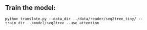 ## Train the model:

`python translate.py --data_dir ../data/reader/seq2tree_tiny/ --train_dir ../model/seq2tree --use_attention`
